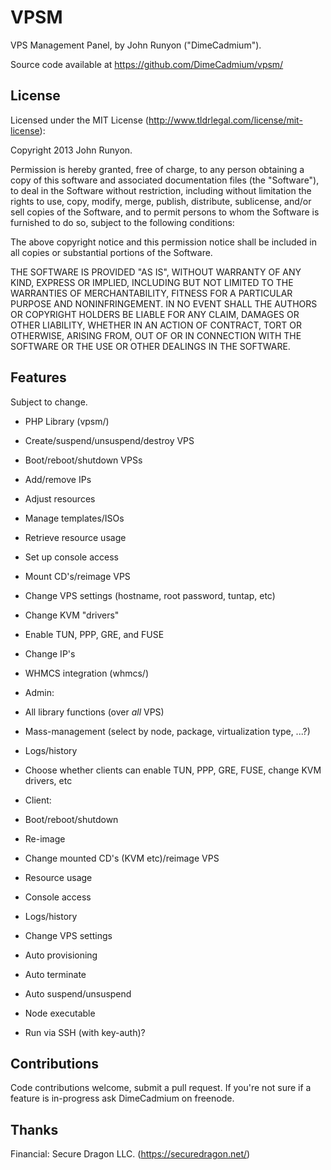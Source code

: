 VPSM
====

VPS Management Panel, by John Runyon ("DimeCadmium").

Source code available at https://github.com/DimeCadmium/vpsm/


License
-------

Licensed under the MIT License (http://www.tldrlegal.com/license/mit-license):

Copyright 2013 John Runyon.
 
Permission is hereby granted, free of charge, to any person obtaining a copy of this software and associated documentation files (the "Software"), to deal in the Software without restriction, including without limitation the rights to use, copy, modify, merge, publish, distribute, sublicense, and/or sell copies of the Software, and to permit persons to whom the Software is furnished to do so, subject to the following conditions:
 
The above copyright notice and this permission notice shall be included in all copies or substantial portions of the Software.
 
THE SOFTWARE IS PROVIDED "AS IS", WITHOUT WARRANTY OF ANY KIND, EXPRESS OR IMPLIED, INCLUDING BUT NOT LIMITED TO THE WARRANTIES OF MERCHANTABILITY, FITNESS FOR A PARTICULAR PURPOSE AND NONINFRINGEMENT. IN NO EVENT SHALL THE AUTHORS OR COPYRIGHT HOLDERS BE LIABLE FOR ANY CLAIM, DAMAGES OR OTHER LIABILITY, WHETHER IN AN ACTION OF CONTRACT, TORT OR OTHERWISE, ARISING FROM, OUT OF OR IN CONNECTION WITH THE SOFTWARE OR THE USE OR OTHER DEALINGS IN THE SOFTWARE.


Features
--------

Subject to change.

* PHP Library (vpsm/)
 * Create/suspend/unsuspend/destroy VPS
 * Boot/reboot/shutdown VPSs
 * Add/remove IPs
 * Adjust resources
 * Manage templates/ISOs
 * Retrieve resource usage
 * Set up console access
 * Mount CD's/reimage VPS
 * Change VPS settings (hostname, root password, tuntap, etc)
 * Change KVM "drivers"
 * Enable TUN, PPP, GRE, and FUSE
 * Change IP's
 
* WHMCS integration (whmcs/)
 * Admin:
  * All library functions (over *all* VPS)
  * Mass-management (select by node, package, virtualization type, ...?)
  * Logs/history
  * Choose whether clients can enable TUN, PPP, GRE, FUSE, change KVM drivers, etc
 * Client:
  * Boot/reboot/shutdown
  * Re-image
  * Change mounted CD's (KVM etc)/reimage VPS
  * Resource usage
  * Console access
  * Logs/history
  * Change VPS settings
 * Auto provisioning
 * Auto terminate
 * Auto suspend/unsuspend

* Node executable
 * Run via SSH (with key-auth)?

Contributions
-------------

Code contributions welcome, submit a pull request. If you're not sure if a feature is in-progress ask DimeCadmium on freenode.

Thanks
------

Financial: Secure Dragon LLC. (https://securedragon.net/)